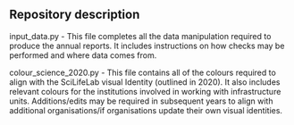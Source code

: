 ## Repository description 

input_data.py - This file completes all the data manipulation required to produce the annual reports. It includes instructions on how checks may be performed and where data comes from. 

colour_science_2020.py - This file contains all of the colours required to align with the SciLifeLab visual Identity (outlined in 2020). It also includes relevant colours for the institutions involved in working with infrastructure units. Additions/edits may be required in subsequent years to align with additional organisations/if organisations update their own visual identities.   